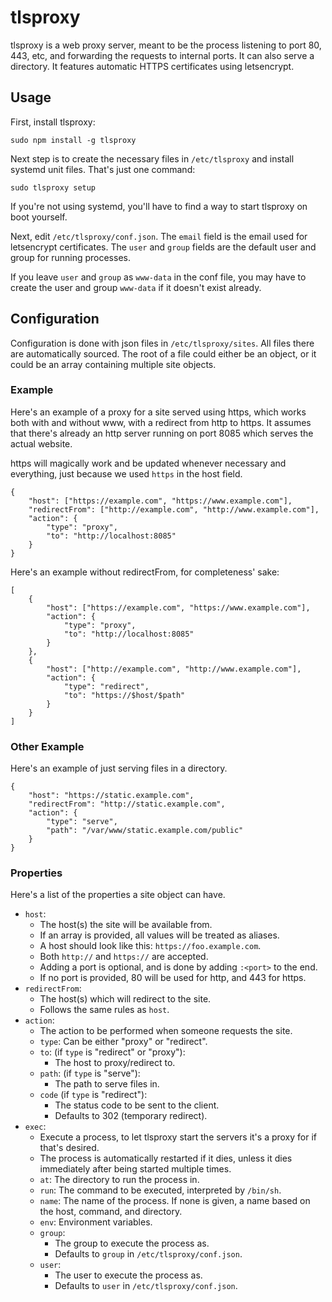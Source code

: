 # tlsproxy

tlsproxy is a web proxy server, meant to be the process listening to
port 80, 443, etc, and forwarding the requests to internal ports. It can also
serve a directory. It features automatic HTTPS certificates using letsencrypt.

## Usage

First, install tlsproxy:

	sudo npm install -g tlsproxy

Next step is to create the necessary files in `/etc/tlsproxy` and install systemd
unit files. That's just one command:

	sudo tlsproxy setup

If you're not using systemd, you'll have to find a way to start tlsproxy on boot
yourself.

Next, edit `/etc/tlsproxy/conf.json`. The `email` field is the email used for
letsencrypt certificates. The `user` and `group` fields are the default user
and group for running processes.

If you leave `user` and `group` as `www-data` in the conf file, you may have to
create the user and group `www-data` if it doesn't exist already.

## Configuration

Configuration is done with json files in `/etc/tlsproxy/sites`. All files there
are automatically sourced. The root of a file could either be an object, or it
could be an array containing multiple site objects.

### Example

Here's an example of a proxy for a site served using https, which works both
with and without www, with a redirect from http to https.
It assumes that there's already an http server running on port 8085 which
serves the actual website.

https will magically work and be updated whenever necessary and everything,
just because we used `https` in the host field.

	{
		"host": ["https://example.com", "https://www.example.com"],
		"redirectFrom": ["http://example.com", "http://www.example.com"],
		"action": {
			"type": "proxy",
			"to": "http://localhost:8085"
		}
	}

Here's an example without redirectFrom, for completeness' sake:

	[
		{
			"host": ["https://example.com", "https://www.example.com"],
			"action": {
				"type": "proxy",
				"to": "http://localhost:8085"
			}
		},
		{
			"host": ["http://example.com", "http://www.example.com"],
			"action": {
				"type": "redirect",
				"to": "https://$host/$path"
			}
		}
	]

### Other Example

Here's an example of just serving files in a directory.

	{
		"host": "https://static.example.com",
		"redirectFrom": "http://static.example.com",
		"action": {
			"type": "serve",
			"path": "/var/www/static.example.com/public"
		}
	}

### Properties

Here's a list of the properties a site object can have.

* `host`:
	* The host(s) the site will be available from.
	* If an array is provided, all values will be treated as aliases.
	* A host should look like this: `https://foo.example.com`.
	* Both `http://` and `https://` are accepted.
	* Adding a port is optional, and is done by adding `:<port>` to the end.
	* If no port is provided, 80 will be used for http, and 443 for https.
* `redirectFrom`:
	* The host(s) which will redirect to the site.
	* Follows the same rules as `host`.
* `action`:
	* The action to be performed when someone requests the site.
	* `type`: Can be either "proxy" or "redirect".
	* `to`: (if `type` is "redirect" or "proxy"):
		* The host to proxy/redirect to.
	* `path`: (if `type` is "serve"):
		* The path to serve files in.
	* `code` (if `type` is "redirect"):
		* The status code to be sent to the client.
		* Defaults to 302 (temporary redirect).
* `exec`:
	* Execute a process, to let tlsproxy start the servers it's a proxy
	  for if that's desired.
	* The process is automatically restarted if it dies, unless it dies
	  immediately after being started multiple times.
	* `at`: The directory to run the process in.
	* `run`: The command to be executed, interpreted by `/bin/sh`.
	* `name`: The name of the process. If none is given, a name based on the
	  host, command, and directory.
	* `env`: Environment variables.
	* `group`:
		* The group to execute the process as.
		* Defaults to `group` in `/etc/tlsproxy/conf.json`.
	* `user`:
		* The user to execute the process as.
		* Defaults to `user` in `/etc/tlsproxy/conf.json`.
